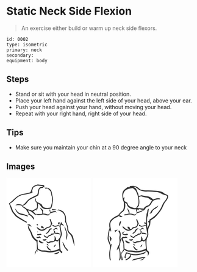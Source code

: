 # Static Neck Side Flexion
> An exercise either build or warm up neck side flexors.

``` 
id: 0002 
type: isometric 
primary: neck 
secondary:  
equipment: body 
``` 

## Steps

 - Stand or sit with your head in neutral position.
 - Place your left hand against the left side of your head, above your ear.
 - Push your head against your hand, without moving your head.
 - Repeat with your right hand, right side of your head.

## Tips

 - Make sure you maintain your chin at a 90 degree angle to your neck

## Images

<svg width="167pt" height="175pt" viewBox="0 0 167 175" xmlns="http://www.w3.org/2000/svg">
  <path fill="#FFF" d="M0 0h167v175H0V0m52.9 17.09c-3.01 2.47-3.43 6.58-4.87 9.97-.91 2.49-3.95 2.46-6.12 3.05-5.95 1.39-12.31 1.73-17.71 4.88-7.38 4.05-12.23 11.22-19.24 15.79 3.28 6.37 3.83 14.05 8.7 19.54 2.15 2.52 3.92 5.48 6.79 7.27 6.14 4.1 12.71 7.51 19.14 11.12.28-.55.56-1.09.86-1.62-4.48-2.28-8.53-5.29-12.91-7.73-3.2-1.93-6.56-3.86-8.9-6.86-2.33-3.05-5.66-5.57-6.64-9.44-1.22-4.19-3.43-7.97-5.36-11.86 2.6-1.91 5.66-3.26 7.77-5.78 4.04-4.57 8.85-8.73 14.67-10.81 5.97-1.44 12.1-2.2 18.09-3.61 1.97-.44 3.47-1.87 5.03-3.04-.59-.09-1.77-.26-2.36-.34 1.24-2.77 1.82-5.81 3.32-8.46 2.2-1.84 5.06-2.86 7.82-3.52 3.94.29 7.9.59 11.74 1.53-2.38 1.51-5.84.37-7.73 2.78-3.51 3.66-2.22 9.27-4.41 13.57-4.69 2.08-9.26 4.45-13.74 6.96-6.08 3.13-8.93 9.88-14.7 13.44-4.72-1.73-10.25-3.17-14.61.23 4.23.15 8.64-.82 12.69.83 1.35 4.39 6.82 4.91 9 8.65 1.63 2.6 3.15 5.27 4.91 7.79l-2.02.06c2.02 1.45 4.2 2.65 6.21 4.11 2.35 2.08 3.76 4.96 5.88 7.25.85-4.14-2.48-7.36-5.58-9.49-3.1-2.09-5.17-5.48-5.94-9.11 5.97 1.14 10.32 5.47 14.45 9.56.27-.46.8-1.39 1.07-1.86.42.25 1.28.74 1.71.99 5.46 1.89 10.81-1.79 16.26-.05 2.23.49 4.45 2.08 6.78 1.13 1.55-1.05 2.31-2.91 3.81-3.99 3.32-1.34 6.82-2.2 10.38-2.51.43.47 1.28 1.42 1.71 1.9-.6-1.21-1.2-2.42-1.8-3.62-3.98-.59-7.6 1.31-11.28 2.46v2.13c-1.46.71-2.89 2.53-4.67 1.78-3.08-1.12-6.33-1.53-9.59-1.65.33-2.12.66-4.25.81-6.4-2.03-2.08-4.22-4.02-6.64-5.64 1.27 2.6 3.01 4.92 4.66 7.29-.01 1.7.06 3.39.21 5.08-4.28 1.1-8.68.35-13.03.72-1.48-1.96-3.33-3.59-5.15-5.22 2.27-1.46 4.62-2.76 6.98-4.06l-.12 3.53c2.48-4.63 3.75-9.99 2.58-15.21 5.01 1.68 5.9 7.9 10.71 9.93 4.95 2.02 10.48 1.05 15.53-.11 2.42-4.35 2.45-9.5 3.47-14.27 1.33-5.57-1.52-10.77-2.09-16.19-.14-6.37-6.82-11.2-12.93-10.41-.07.53-.2 1.57-.27 2.09 1.6-.13 3.2-.28 4.8-.45 1.88 1.76 4.01 3.29 5.56 5.38 1.56 2.69 1.35 5.9 2.2 8.81 2.58 7.66.6 15.98-2.02 23.33-4.47 1.07-9.47 1.42-13.67-.76-2.28-1.25-2.78-4.01-4.24-5.94-3.62-2.33-8.22-3.17-11.06-6.64.13-1.86.19-3.73.17-5.6-.68 1.62-2.2 3.34-1.47 5.22.7 1.8 2.1 3.2 3.34 4.63.01 3.48 1.61 7.51-.64 10.58-2.71 1.86-5.84 3.02-8.59 4.83-3.56-2.75-8.62-1.79-11.94-4.85-2.62-2.12-5.5-3.89-8.55-5.3 6.96 1.17 10.18-6.27 14.28-10.38 5.52-4.25 12.56-5.89 18.28-9.85 1.49-3.65 1.15-7.72 2.22-11.47.96-2.73 4.15-2.62 6.51-3.05.54-.58 1.09-1.15 1.64-1.72l1.69 1.02c-.12-1.4-.24-2.79-.38-4.18-4.08-1.25-8.39-1.13-12.53-2.07-3.09.99-6.19 2.12-8.93 3.91M16.58 60.25c1.62 3.99 3.66 8.18 7.42 10.57 2.35 1.73 5.31 2.13 8.1 2.6 3.62.58 6.93 2.28 10.53 2.98-.44-2.87-3.61-2.74-5.7-3.72-4.49-1.98-9.86-1.61-13.85-4.74-2.48-2.28-4.04-5.38-6.5-7.69m73.02 1.28c.17.59.51 1.76.67 2.35 2.8.28 5.69.28 8.27-.99-2.97-.55-5.98-.79-8.94-1.36m-4.39.29c-.51 2.1-.89 4.64 1.45 5.76-.06-2.01-.21-4.08-1.45-5.76m13.33 2.88c4.5-1.76 8.24 1.63 11.9 3.67 5.15 4.59 5.54 11.96 4.99 18.4 1.94 3.1 3.03 6.61 3.99 10.12.83 2.8-.33 5.91 1.21 8.55 1.34 4.28 6.08 6.2 7.52 10.43 2.49 6.07 3.19 12.74 6.02 18.71-.79-6.73-1.27-13.64-3.74-20.02-1.85-4.93-8.3-6.85-8.63-12.57-.39-5.32-2.06-10.39-4.18-15.25-.68-4.49.37-9.33-1.76-13.59-1.6-2.79-2.83-6.26-5.96-7.68-2.46-1.22-4.94-2.55-7.73-2.77a45.72 45.72 0 0 1-3.63 2M85.02 82.02c.84 2.66 2.03 5.24 2.48 8.01-.49 2.2-.57 5.58-3.36 6.08-2.36 1-5.22 1.08-7.1 2.99-2.48 2.57-6.48 3.83-9.89 2.69-2.67-1.41-4.92-3.47-7.53-4.99 1.49 7.54 12.65 10.17 17.76 4.65 2.27-3.04 6.68-2.27 9.4-4.64 1.47-2.08 2.33-4.51 3.43-6.79-1.23-3.02-2.37-6.08-3.74-9.04-.36.26-1.09.78-1.45 1.04m17.72 5.36c-.52 1.35-1.04 2.71-1.53 4.07l3.34.18c.05-1.32.09-2.65.12-3.97l-1.93-.28m2.65 6.31c-.42.21-1.26.63-1.69.83-2.09-2.64-5.15.3-7.76.42-1.78-.58-3.34-1.65-4.96-2.55-.2.84-.39 1.68-.58 2.51 1.63.58 3.23 1.27 4.93 1.64 2.47-.25 4.83-1.13 7.27-1.55 1.04-.05 2.21.82 2.17 1.93.2 5.56 3.18 10.9 1.89 16.52-.73 3.72-3.15 6.73-5.55 9.53l-3.34-.04c.41-3.22-1.17-5.93-3.02-8.39-.06 3.44 1.08 7.67-1.82 10.31-3.41.32-7.29-.73-9.89 2.17-1.69-.67-3.36-1.39-5.08-1.97 1.03 2.17 3.03 3.46 5.3 4.08 1.98-1.33 4.18-2.32 6.63-2.02 2.72.29 4.63-2.01 6.99-2.91 1.11.53 2.22 1.09 3.31 1.67 1-1 2-2 2.98-3-.04 5.57.64 11.09 1.19 16.62-2.69 1.28-5.3 2.92-8.29 3.41-4.63.64-9.24 2.61-13.94 1.26-4.32-1.18-8.8-1.1-13.23-1.28-2.37-.75-4.56-2.05-6.68-3.34-.78-5.38-1.23-10.87-.75-16.3-6.07-3.24-9.86-9.44-11.76-15.87-2.59-4.6-5.32-9.13-7.07-14.16 2.34 1.08 4.61 2.33 7 3.3-1.08-1.63-2.33-3.13-3.64-4.58-1.61-.01-3.21-.03-4.82-.05.32.38.96 1.12 1.28 1.5.13 2.21.02 4.48.54 6.66.83 3.2 3.48 5.48 4.55 8.58 1.09 2.6 1.41 5.52 2.95 7.93 2.18 3.54 5.23 6.47 8.61 8.86 1.11 5.09.82 10.32 1 15.49-1.11 2.34-2.69 4.41-4.15 6.54.03 1.35.07 2.7.11 4.05 1.01-2.56 2.05-5.11 3.22-7.59.46.49 1.39 1.47 1.85 1.96-.06-1.53-.14-3.07-.23-4.6 2.98 1.6 5.78 3.83 9.22 4.32 3.62.43 7.31.27 10.88 1.12 7.73 1.55 15.43-1.07 22.69-3.48 1.68 2.02 3.58 3.85 5.3 5.84.28-.73.84-2.17 1.11-2.9-1.08-1.48-3.04-2.35-3.52-4.23-1.06-6.22-1.61-12.56-1.06-18.86.4-4.88 4.48-9 3.37-14.05-.95-4.76-2.12-9.45-2.44-14.31.35-.54 1.07-1.64 1.42-2.18 1.7.79 3.43 1.5 5.22 2.1-1.25-3.11-4.93-4.49-5.17-8.15-.81 2.41-1.66 4.82-2.54 7.21m-45.83-1.78c-.96 1.39 1.61 2.52 2.51 1.48 1.01-1.44-1.57-2.46-2.51-1.48m9.04 3.16c-.11 1.14-.21 2.28-.31 3.41 1.85.63 3.75 1.12 5.71 1.17-.81-2.48-2.59-4.6-5.4-4.58m45.63.97c.52 6.18 5.05 11.65 3.78 18-.5 2.93-.93 5.92-.45 8.89 1.59-3.33 2.17-7.02 2.56-10.65-.19-3.16-1.44-6.13-2.43-9.1-.97-2.46-1.52-5.21-3.46-7.14m-20.78 6.41l-2.19-1.39c1.94 2.55 3.74 5.82 1.8 8.91-1.53.01-3.07.02-4.61.04-.69.85-1.38 1.72-2.08 2.58-2.72.02-4.43 2.02-5.95 3.99-2.62-.69-4.81-2.26-6.94-3.86.07 3.98 4.21 5.12 7.33 6.08l2.61-3.42c2.33-.27 4.33-1.41 5.95-3.06 1.74-.34 3.89-.16 5.03-1.8.76-1.39 1.04-2.98 1.55-4.47-.85-.91-1.7-1.82-2.56-2.71 1.17-.95 2.32-1.93 3.46-2.92 1.58.49 3.17.96 4.76 1.39-1.08-1.03-2.14-2.07-3.19-3.12-2.52-.36-4.06 1.67-4.97 3.76m-7.44-2.55c-2.07 1.93-3.5 4.37-4.72 6.9-1.48.91-2.88 1.97-4.23 3.07 1.46.9 2.74.2 3.93-.7 2.88-1.7 3.92-5.01 6.06-7.4.54-.1 1.63-.3 2.18-.39v-1.54c-1.08.03-2.15.05-3.22.06m-24.85 6.06c-1.53 2.97 3.33.14 0 0m34.85 2.12l-.44 2.43c3.66-.28 7.17.87 10.78 1.17-1.98-2.31-4.89-3.69-7.94-3.14-.8-.15-1.61-.3-2.4-.46m-35.2 2.73c-.15.69-.31 1.39-.46 2.09 3.05.51 6.09-.1 9.11-.51-.73-.74-1.42-1.52-2.22-2.17-2.11.51-4.25 1-6.43.59m-2.25 5.94c1.52 2.31 3.84 2.53 6.29 1.57.88.14 2.64.41 3.51.55-1.07-1.22-2.19-2.4-3.32-3.57-1.83 1.62-4.17 1.68-6.48 1.45m13.24 4.4c-.18.46-.55 1.37-.74 1.82 1.8.49 3.62 1.44 5.52.99 1.18-.83 1.93-2.1 2.66-3.3-2.46.43-4.94.77-7.44.49m-7.54 1.77c-.24 1.42-.86 3.22.88 3.96 2.37 1.54 5.66 3.52 8.13 1.1-3.32-1.11-6.06-3.27-9.01-5.06m45.98 3.18c.76 4.04 2.35 7.93 4.26 11.55 1.83 1.94 3.51 4.01 4.99 6.23.49-.23 1.45-.69 1.93-.92-1.63-2.46-3.49-4.75-5.68-6.71-1.25-3.67-3.07-7.14-5.5-10.15m-31.25 4.44c.88 1.74 2.69 2.61 4.25 3.64-1.1-1.58-1.72-5.26-4.25-3.64M93.44 137c1.97-1.33 3.22-3.38 4.14-5.51-2.56.8-4.22 2.78-4.14 5.51m-13.94-.47c1.9 3.29 4.5 7.19 8.9 6.51-3.18-2.9-6.45-5.69-8.78-9.38-.09.95-.14 1.91-.12 2.87m14.08 13.08c3.14 1.79 6.6.29 9.41-1.4.42-1.12.85-2.25 1.28-3.37-2.97 2.8-7.07 3.25-10.69 4.77z"/>
  <g fill="#333">
    <path d="M52.9 17.09c2.74-1.79 5.84-2.92 8.93-3.91 4.14.94 8.45.82 12.53 2.07.14 1.39.26 2.78.38 4.18l-1.69-1.02c-.55.57-1.1 1.14-1.64 1.72-2.36.43-5.55.32-6.51 3.05-1.07 3.75-.73 7.82-2.22 11.47-5.72 3.96-12.76 5.6-18.28 9.85-4.1 4.11-7.32 11.55-14.28 10.38 3.05 1.41 5.93 3.18 8.55 5.3 3.32 3.06 8.38 2.1 11.94 4.85 2.75-1.81 5.88-2.97 8.59-4.83 2.25-3.07.65-7.1.64-10.58-1.24-1.43-2.64-2.83-3.34-4.63-.73-1.88.79-3.6 1.47-5.22.02 1.87-.04 3.74-.17 5.6 2.84 3.47 7.44 4.31 11.06 6.64 1.46 1.93 1.96 4.69 4.24 5.94 4.2 2.18 9.2 1.83 13.67.76 2.62-7.35 4.6-15.67 2.02-23.33-.85-2.91-.64-6.12-2.2-8.81-1.55-2.09-3.68-3.62-5.56-5.38-1.6.17-3.2.32-4.8.45.07-.52.2-1.56.27-2.09 6.11-.79 12.79 4.04 12.93 10.41.57 5.42 3.42 10.62 2.09 16.19-1.02 4.77-1.05 9.92-3.47 14.27-5.05 1.16-10.58 2.13-15.53.11-4.81-2.03-5.7-8.25-10.71-9.93 1.17 5.22-.1 10.58-2.58 15.21l.12-3.53c-2.36 1.3-4.71 2.6-6.98 4.06 1.82 1.63 3.67 3.26 5.15 5.22 4.35-.37 8.75.38 13.03-.72-.15-1.69-.22-3.38-.21-5.08-1.65-2.37-3.39-4.69-4.66-7.29 2.42 1.62 4.61 3.56 6.64 5.64-.15 2.15-.48 4.28-.81 6.4 3.26.12 6.51.53 9.59 1.65 1.78.75 3.21-1.07 4.67-1.78v-2.13c3.68-1.15 7.3-3.05 11.28-2.46.6 1.2 1.2 2.41 1.8 3.62-.43-.48-1.28-1.43-1.71-1.9-3.56.31-7.06 1.17-10.38 2.51-1.5 1.08-2.26 2.94-3.81 3.99-2.33.95-4.55-.64-6.78-1.13-5.45-1.74-10.8 1.94-16.26.05-.43-.25-1.29-.74-1.71-.99-.27.47-.8 1.4-1.07 1.86-4.13-4.09-8.48-8.42-14.45-9.56.77 3.63 2.84 7.02 5.94 9.11 3.1 2.13 6.43 5.35 5.58 9.49-2.12-2.29-3.53-5.17-5.88-7.25-2.01-1.46-4.19-2.66-6.21-4.11l2.02-.06c-1.76-2.52-3.28-5.19-4.91-7.79-2.18-3.74-7.65-4.26-9-8.65-4.05-1.65-8.46-.68-12.69-.83 4.36-3.4 9.89-1.96 14.61-.23 5.77-3.56 8.62-10.31 14.7-13.44 4.48-2.51 9.05-4.88 13.74-6.96 2.19-4.3.9-9.91 4.41-13.57 1.89-2.41 5.35-1.27 7.73-2.78-3.84-.94-7.8-1.24-11.74-1.53-2.76.66-5.62 1.68-7.82 3.52-1.5 2.65-2.08 5.69-3.32 8.46.59.08 1.77.25 2.36.34-1.56 1.17-3.06 2.6-5.03 3.04-5.99 1.41-12.12 2.17-18.09 3.61-5.82 2.08-10.63 6.24-14.67 10.81-2.11 2.52-5.17 3.87-7.77 5.78 1.93 3.89 4.14 7.67 5.36 11.86.98 3.87 4.31 6.39 6.64 9.44 2.34 3 5.7 4.93 8.9 6.86 4.38 2.44 8.43 5.45 12.91 7.73-.3.53-.58 1.07-.86 1.62-6.43-3.61-13-7.02-19.14-11.12-2.87-1.79-4.64-4.75-6.79-7.27-4.87-5.49-5.42-13.17-8.7-19.54 7.01-4.57 11.86-11.74 19.24-15.79 5.4-3.15 11.76-3.49 17.71-4.88 2.17-.59 5.21-.56 6.12-3.05 1.44-3.39 1.86-7.5 4.87-9.97z"/>
    <path d="M16.58 60.25c2.46 2.31 4.02 5.41 6.5 7.69 3.99 3.13 9.36 2.76 13.85 4.74 2.09.98 5.26.85 5.7 3.72-3.6-.7-6.91-2.4-10.53-2.98-2.79-.47-5.75-.87-8.1-2.6-3.76-2.39-5.8-6.58-7.42-10.57zM89.6 61.53c2.96.57 5.97.81 8.94 1.36-2.58 1.27-5.47 1.27-8.27.99-.16-.59-.5-1.76-.67-2.35zM85.21 61.82c1.24 1.68 1.39 3.75 1.45 5.76-2.34-1.12-1.96-3.66-1.45-5.76zM98.54 64.7a45.72 45.72 0 0 0 3.63-2c2.79.22 5.27 1.55 7.73 2.77 3.13 1.42 4.36 4.89 5.96 7.68 2.13 4.26 1.08 9.1 1.76 13.59 2.12 4.86 3.79 9.93 4.18 15.25.33 5.72 6.78 7.64 8.63 12.57 2.47 6.38 2.95 13.29 3.74 20.02-2.83-5.97-3.53-12.64-6.02-18.71-1.44-4.23-6.18-6.15-7.52-10.43-1.54-2.64-.38-5.75-1.21-8.55-.96-3.51-2.05-7.02-3.99-10.12.55-6.44.16-13.81-4.99-18.4-3.66-2.04-7.4-5.43-11.9-3.67zM85.02 82.02c.36-.26 1.09-.78 1.45-1.04 1.37 2.96 2.51 6.02 3.74 9.04-1.1 2.28-1.96 4.71-3.43 6.79-2.72 2.37-7.13 1.6-9.4 4.64-5.11 5.52-16.27 2.89-17.76-4.65 2.61 1.52 4.86 3.58 7.53 4.99 3.41 1.14 7.41-.12 9.89-2.69 1.88-1.91 4.74-1.99 7.1-2.99 2.79-.5 2.87-3.88 3.36-6.08-.45-2.77-1.64-5.35-2.48-8.01zM102.74 87.38l1.93.28c-.03 1.32-.07 2.65-.12 3.97l-3.34-.18c.49-1.36 1.01-2.72 1.53-4.07z"/>
    <path d="M105.39 93.69c.88-2.39 1.73-4.8 2.54-7.21.24 3.66 3.92 5.04 5.17 8.15-1.79-.6-3.52-1.31-5.22-2.1-.35.54-1.07 1.64-1.42 2.18.32 4.86 1.49 9.55 2.44 14.31 1.11 5.05-2.97 9.17-3.37 14.05-.55 6.3 0 12.64 1.06 18.86.48 1.88 2.44 2.75 3.52 4.23-.27.73-.83 2.17-1.11 2.9-1.72-1.99-3.62-3.82-5.3-5.84-7.26 2.41-14.96 5.03-22.69 3.48-3.57-.85-7.26-.69-10.88-1.12-3.44-.49-6.24-2.72-9.22-4.32.09 1.53.17 3.07.23 4.6-.46-.49-1.39-1.47-1.85-1.96-1.17 2.48-2.21 5.03-3.22 7.59-.04-1.35-.08-2.7-.11-4.05 1.46-2.13 3.04-4.2 4.15-6.54-.18-5.17.11-10.4-1-15.49-3.38-2.39-6.43-5.32-8.61-8.86-1.54-2.41-1.86-5.33-2.95-7.93-1.07-3.1-3.72-5.38-4.55-8.58-.52-2.18-.41-4.45-.54-6.66-.32-.38-.96-1.12-1.28-1.5 1.61.02 3.21.04 4.82.05 1.31 1.45 2.56 2.95 3.64 4.58-2.39-.97-4.66-2.22-7-3.3 1.75 5.03 4.48 9.56 7.07 14.16 1.9 6.43 5.69 12.63 11.76 15.87-.48 5.43-.03 10.92.75 16.3 2.12 1.29 4.31 2.59 6.68 3.34 4.43.18 8.91.1 13.23 1.28 4.7 1.35 9.31-.62 13.94-1.26 2.99-.49 5.6-2.13 8.29-3.41-.55-5.53-1.23-11.05-1.19-16.62-.98 1-1.98 2-2.98 3a85.41 85.41 0 0 0-3.31-1.67c-2.36.9-4.27 3.2-6.99 2.91-2.45-.3-4.65.69-6.63 2.02-2.27-.62-4.27-1.91-5.3-4.08 1.72.58 3.39 1.3 5.08 1.97 2.6-2.9 6.48-1.85 9.89-2.17 2.9-2.64 1.76-6.87 1.82-10.31 1.85 2.46 3.43 5.17 3.02 8.39l3.34.04c2.4-2.8 4.82-5.81 5.55-9.53 1.29-5.62-1.69-10.96-1.89-16.52.04-1.11-1.13-1.98-2.17-1.93-2.44.42-4.8 1.3-7.27 1.55-1.7-.37-3.3-1.06-4.93-1.64.19-.83.38-1.67.58-2.51 1.62.9 3.18 1.97 4.96 2.55 2.61-.12 5.67-3.06 7.76-.42.43-.2 1.27-.62 1.69-.83z"/>
    <path d="M59.56 91.91c.94-.98 3.52.04 2.51 1.48-.9 1.04-3.47-.09-2.51-1.48zM68.6 95.07c2.81-.02 4.59 2.1 5.4 4.58-1.96-.05-3.86-.54-5.71-1.17.1-1.13.2-2.27.31-3.41zM114.23 96.04c1.94 1.93 2.49 4.68 3.46 7.14.99 2.97 2.24 5.94 2.43 9.1-.39 3.63-.97 7.32-2.56 10.65-.48-2.97-.05-5.96.45-8.89 1.27-6.35-3.26-11.82-3.78-18zM93.45 102.45c.91-2.09 2.45-4.12 4.97-3.76 1.05 1.05 2.11 2.09 3.19 3.12-1.59-.43-3.18-.9-4.76-1.39-1.14.99-2.29 1.97-3.46 2.92.86.89 1.71 1.8 2.56 2.71-.51 1.49-.79 3.08-1.55 4.47-1.14 1.64-3.29 1.46-5.03 1.8-1.62 1.65-3.62 2.79-5.95 3.06l-2.61 3.42c-3.12-.96-7.26-2.1-7.33-6.08 2.13 1.6 4.32 3.17 6.94 3.86 1.52-1.97 3.23-3.97 5.95-3.99.7-.86 1.39-1.73 2.08-2.58 1.54-.02 3.08-.03 4.61-.04 1.94-3.09.14-6.36-1.8-8.91l2.19 1.39z"/>
    <path d="M86.01 99.9c1.07-.01 2.14-.03 3.22-.06v1.54c-.55.09-1.64.29-2.18.39-2.14 2.39-3.18 5.7-6.06 7.4-1.19.9-2.47 1.6-3.93.7 1.35-1.1 2.75-2.16 4.23-3.07 1.22-2.53 2.65-4.97 4.72-6.9zM61.16 105.96c3.33.14-1.53 2.97 0 0zM96.01 108.08c.79.16 1.6.31 2.4.46 3.05-.55 5.96.83 7.94 3.14-3.61-.3-7.12-1.45-10.78-1.17l.44-2.43zM60.81 110.81c2.18.41 4.32-.08 6.43-.59.8.65 1.49 1.43 2.22 2.17-3.02.41-6.06 1.02-9.11.51.15-.7.31-1.4.46-2.09zM58.56 116.75c2.31.23 4.65.17 6.48-1.45 1.13 1.17 2.25 2.35 3.32 3.57-.87-.14-2.63-.41-3.51-.55-2.45.96-4.77.74-6.29-1.57zM71.8 121.15c2.5.28 4.98-.06 7.44-.49-.73 1.2-1.48 2.47-2.66 3.3-1.9.45-3.72-.5-5.52-.99.19-.45.56-1.36.74-1.82zM64.26 122.92c2.95 1.79 5.69 3.95 9.01 5.06-2.47 2.42-5.76.44-8.13-1.1-1.74-.74-1.12-2.54-.88-3.96zM110.24 126.1c2.43 3.01 4.25 6.48 5.5 10.15 2.19 1.96 4.05 4.25 5.68 6.71-.48.23-1.44.69-1.93.92a47.466 47.466 0 0 0-4.99-6.23c-1.91-3.62-3.5-7.51-4.26-11.55zM78.99 130.54c2.53-1.62 3.15 2.06 4.25 3.64-1.56-1.03-3.37-1.9-4.25-3.64zM93.44 137c-.08-2.73 1.58-4.71 4.14-5.51-.92 2.13-2.17 4.18-4.14 5.51zM79.5 136.53c-.02-.96.03-1.92.12-2.87 2.33 3.69 5.6 6.48 8.78 9.38-4.4.68-7-3.22-8.9-6.51zM93.58 149.61c3.62-1.52 7.72-1.97 10.69-4.77-.43 1.12-.86 2.25-1.28 3.37-2.81 1.69-6.27 3.19-9.41 1.4z"/>
  </g>
</svg>

<svg width="167pt" height="175pt" viewBox="0 0 167 175" xmlns="http://www.w3.org/2000/svg">
  <g fill="#FFF">
    <path d="M0 0h167v175H0V0m72.39 16.71l.12 1.83c-1.97.24-4.39-.52-5.94 1.11-2.44 2.27-5.69 3.87-7.2 6.98-2.6 4.64-1.34 10.16-.88 15.16.19 2.93 2.7 5.21 2.34 8.23-.04 5 .85 10.37-2.37 14.66-3.98 2.27-6.21 6.35-9.4 9.42-5.27 1.86-9.92 5.14-13.97 8.93-3.27 4.57-3.73 10.6-2.36 15.93-2.6 6.01-3.08 12.58-3.82 19.01-.71 6.54 4.52 11.67 5.02 17.98-1.02 6.29-2.49 12.65-1.65 19.07.38 2.77-.34 6.76 3.1 7.85-1.61-5.8-1.8-11.88-1.25-17.84.52-5.05 2.43-9.85 2.71-14.93-.58.46-1.73 1.39-2.31 1.85-.59-3.32-1.98-6.38-3.11-9.53-1.61-5.12.46-10.34.68-15.49.07-1.7.94-3.2 1.58-4.72.28.84.83 2.53 1.1 3.37l1.2-.2c-.55-4.81-2.1-9.56-1.85-14.42.47-4.89 4.47-8.07 8.08-10.85 3.12-2.23 7.36-2.75 9.67-6.08.11.77.35 2.31.46 3.08 1.26.22 2.53.41 3.81.56.89-.85 1.84-1.65 2.84-2.39-2.71 1.41-4.78-.62-6.74-2.25 2.49-3.2 6.04-5.28 8.77-8.22 2.86-4.47 3.17-10.28 2.08-15.35 1.1.61 2.21 1.22 3.32 1.84 1.29 8.36 11.02 11.61 18.42 11.02.09 1.84-.48 4.15 1.69 4.97-.03-1.64-.08-3.28-.15-4.92 1.81.55 3.63 1.11 5.45 1.64l-3.04-3.16c3.23 1.3 6.63 2 10.09 2.25l-1.27 1.39c-3.99 1.02-7.83 2.52-11.78 3.72-.03.56-.1 1.67-.14 2.23-1.44.74-2.87 2.62-4.65 1.77-3.07-1.29-6.38-1.58-9.67-1.64 2.18-4.61-2.59-8.25-4.66-11.91 1.45 3.96 3.01 7.88 4.26 11.91-2.98.81-6.01 1.46-9.11 1.57-.03.73-.06 1.47-.08 2.2 4.06-.54 7.98-2.45 12.15-1.91 2.49.09 4.68 1.42 7.09 1.92 2.88.2 4.02-2.75 5.55-4.6 5.25-.68 9.74-3.54 14.31-5.98 2.13-1.93 3.07-5.23 6.04-6.17 2.62-1.03 5.26-2.41 6.77-4.9 2.16-2.81 3.14-6.94 6.79-8.27 3.76-1.82 7.96-1.91 12.04-1.81-.11-.41-.35-1.23-.47-1.64-4.46-1.6-9.11-.04-13.2 1.82-3.59-2.7-7.23-6.05-11.97-6.21-3.7-.18-7.29-1.07-10.84-2.09-2.09.31-4.1 1.01-6.15 1.51.06-5.27-3.69-9.33-4.75-14.3-1.8-1.34-3.68-2.58-5.49-3.89 6.07-.15 8.96 6.16 14.47 7.44 3.53.99 7.09 2.34 10.82 2.06 7.09-.53 14.17.38 21.22 1.02 5.4.51 9.6 4.41 14.78 5.62 1.77.38 3.42 1.11 5.07 1.83l-.16 3.12c-1.37 2.22-2.5 4.61-4.18 6.63-5.37 5.59-6.62 13.74-11.4 19.75-4.98 6.87-11.28 12.9-18.79 16.91l-.72 2.8c-.51.22-1.53.64-2.04.85-.08 1.29-.18 2.58-.36 3.86.44-.84.34-2.28 1.47-2.55 2.25 3.97-1.18 8.36-2.73 12.03-.86-6.04-.39-12.16-.48-18.24-.11-2.63.89-5.1 2.02-7.41-.11-1.04-.63-2.13-.18-3.16 1.08-3.17.78-6.62 1.98-9.77-1.06.85-2.09 1.73-3.13 2.6-.39 2.69-.16 5.65-1.9 7.92-.39 6.25-.76 12.54-.5 18.81-.26-.01-.78-.04-1.04-.05.03-1.69-.97-2.5-2.5-2.64.02 1.65.18 3.3.53 4.92l1.13-1.72c.6.79 1.18 1.59 1.75 2.4-2.97.61-5.91 1.27-8.81 2.13-1.76-.55-3.29-1.64-4.88-2.54-.26.76-.51 1.52-.76 2.28 1.6.65 3.18 1.4 4.87 1.81 3.2-.46 6.55-.97 9.34-2.71.18 4.96 1.21 9.82 2.24 14.66 1.11 5.61-2.16 10.75-5.78 14.7l-3.33-.32c.54-3.08-.9-5.7-2.88-7.92-.07 3.32.98 7.41-1.85 9.93-2.91.41-6.25-.72-8.71 1.32-1.92 1.65-4.18-.69-6.25-.97 1.14 2.12 3.18 3.5 5.58 3.8 2.36-2.25 5.52-1.75 8.46-2.08 2.48-1.57 5.38-4.04 7.99-1.13 1.05-.77 2.1-1.54 3.17-2.28.07 5.31.6 10.59 1.28 15.85-5.16 3.48-11.39 4.1-17.33 5.27-5.09.12-9.95-2.07-15.08-1.57-3.66.47-6.77-1.76-9.8-3.45-1.14-6.61-.27-13.71-3.95-19.7.62-.45 1.25-.88 1.88-1.3 1.58.14 3.16.03 4.72-.33.84.13 2.52.38 3.37.5-1.08-1.21-2.21-2.37-3.33-3.53-1.69 1.7-3.89 2.12-5.95.79-.87 1.17-1.99 2.07-3.17 2.92.43 3.95 3.61 7.01 4.18 10.94-.03 3.74-.14 7.49.39 11.21-1.52 2.18-3.42 4.23-4.36 6.74.29 4.38-.35 8.78.19 13.14-.58 1.8 2.84 1.32 2.18-.16-.11-3.02-1.33-5.85-1.78-8.81-.11-2.94 1.47-5.56 2.63-8.14l1.8 1.88c-.01-1.49-.04-2.99-.07-4.48 2.78 1.45 5.35 3.45 8.46 4.15 3.53.55 7.16.24 10.66 1.05 8.02 2.05 16.09-.88 23.65-3.33 1.17 1.59 2.56 3.01 4.12 4.23.62 2.59.24 5.2-.36 7.76 1.35-3.06 3.88-6.14 2.38-9.63-1.3-1.01-3.14-1.87-3.34-3.71-1.09-6.17-1.56-12.46-1.05-18.7.37-3.92 2.85-7.22 3.51-11.06.02-3.7-.81-7.44.05-11.11.51-2.94 2.42-5.33 3.49-8.05.45-2.8.48-5.65.68-8.47 2.64-2.14 5.72-3.67 8.37-5.8 4.59-4.53 8.73-9.54 12.37-14.88 3.05-4.49 4.52-9.8 7.26-14.45 3.15-4.08 7.57-8.5 6.57-14.11-2.21-2.39-5.79-2.63-8.18-4.81-2.85-2.72-6.8-3.54-10.54-4.16-8.98-1.26-18.07-1.28-27.11-1.3-2.62-.2-5.21-.7-7.76-1.29-3.35-1.46-5.35-4.98-8.88-6.16-4.09-1.73-8.66-1.55-12.94-.76m43.04 47.82c-1.3 2.21-2.32 4.61-4.3 6.33 1.77-.55 4.2-.51 4.97-2.57 1.07-2.76 2.53-5.49 5.47-6.63 3.19-1.27 5.47-3.81 7.27-6.64-4.69 2.8-9.68 5.43-13.41 9.51M86.82 87.24c1.29 2.65.46 5.9-1.11 8.21-2.38 1.24-5.05 1.77-7.62 2.45-.95 1.07-1.89 2.15-2.79 3.26-.93-.21-2.32-.08-2.59-1.27.31-2.66-2.35-3.1-4.23-3.71.07 1.15-.93 2.91.59 3.52.87.72 2.17 1.04 2.75 2.05-5.53 2.07-9.35-3.71-13.31-6.5-.08 1.19-.5 2.6.74 3.39 2.46 2.41 5.22 4.85 8.68 5.64 3.55.39 7.59-.37 9.92-3.31 2.25-2.7 6.48-1.82 8.96-4.24 1.45-2.05 2.28-4.46 3.33-6.73-1.23-3.08-2.32-6.23-3.83-9.19-2.06 1.79.08 4.34.51 6.43m-35.35 7.99c2.94-1.91 2.77-5.93 4.05-8.88-.36-.15-1.08-.46-1.44-.61-2.43 2.47-2.52 6.24-2.61 9.49m42.23 7.24c-.92-.39-1.84-.77-2.76-1.14.83.98 1.69 1.93 2.59 2.86.1 1.46.78 3.03.18 4.44-.91 2.16-3.62.8-5.23 1.81-2.29 2.68-6.28 2.81-8.02 6.14-2.54-.52-4.66-1.92-6.45-3.73-1.26 3.87 4.2 4.98 6.84 5.92.82-1.14 1.66-2.27 2.49-3.4 2.36-.23 4.37-1.34 5.94-3.1 1.2-.12 2.39-.31 3.58-.56 2.32-.91 2.28-3.77 3.03-5.76-.62-.62-1.87-1.86-2.49-2.48 1.16-1.04 2.3-2.1 3.44-3.17 1.37.5 2.75 1.01 4.14 1.47-.73-.9-1.48-1.79-2.22-2.68-.5-.18-1.48-.52-1.97-.69-1.41 1.03-2.52 2.39-3.09 4.07m-12.43 4.56c-1.98.42-3.48 1.82-3.21 3.98.93-.68 1.84-1.39 2.76-2.1 3.4-1.01 3.78-5.03 6.25-7.16.55-.11 1.63-.32 2.18-.43-.01-.41-.04-1.22-.05-1.62-4.42-.44-6.42 3.97-7.93 7.33m-39.15-2.88c.35.26 1.05.78 1.4 1.03-.09.68-.26 2.02-.35 2.7 1.7-1.94 3.63-3.66 5.5-5.42-2.31-.06-4.46.82-6.55 1.69m7.98.8c1.35 2.85 3.45 5.72 2.39 9.06-1.11 4.32.03 8.72-.19 13.1-.3 5.78-5.59 10.05-5.1 15.99.87-1.46 1.69-2.96 2.51-4.46 3.3 4.79 2.93 10.84 2.98 16.38.09 2.76-.94 5.37-1.41 8.05 4.41-1.83 3.19-7.3 3.27-11.08.41-5.5-2.03-10.6-2.87-15.88 1.25-3.81 2.29-7.67 2.88-11.64.36-.39 1.09-1.15 1.46-1.54-.46-.58-1.38-1.76-1.85-2.34-.04-5.17 1.8-10.92-1.24-15.59-.71-1.15-1.66-1.16-2.83-.05m7.76 2.83c.09 1.21.17 2.41.26 3.62 3.4 2.27 7.31 1.84 11.09 1.01-.67-.83-1.32-1.66-1.98-2.48-2.25 1.31-4.75 1.43-7.24.85-.95-2.47.98-3.74 2.76-4.89-1.89-.17-3.36 1.03-4.89 1.89m37.81.49c.11.54.34 1.63.46 2.17 3.44-.4 6.66 1.36 10.04.97-2.62-3.22-6.79-2.93-10.5-3.14m-63.19 6.82c1.29 3.38.76 7.22 2.64 10.38.54-1.91 1.04-3.82 1.58-5.72-.97-1.92-1.87-4.17-4.22-4.66m39.4 6.01c-.2.44-.6 1.31-.81 1.75 1.84.49 3.8 1.89 5.7.9 1.31-.58 1.65-2.02 2.23-3.19-2.33.6-4.72 1.09-7.12.54m-7.59 1.99c-.47 1.37-.69 3.05.87 3.8 2.31 1.39 5.75 3.72 7.95.94-3.39-.75-5.78-3.35-8.82-4.74m14.61 7.08c.82 1.8 2.45 2.91 4.08 3.91-.75-1.88-1.51-4.37-4.08-3.91m15.02 6.81c1.47-1.56 2.65-3.37 3.54-5.31-2.46.6-4.42 2.71-3.54 5.31m-14.47-3.07c-.64 2.98 1.71 5.12 3.42 7.19 1.21 1.71 3.65 2.37 5.44 1.13-3.8-1.84-6.11-5.31-8.86-8.32m8.59 16.45c-7.98 1.3-15.49-1.79-23.08-3.62-.78 3.66-2.94 6.98-2.74 10.84.71.34 1.41.68 2.12 1.02-.02-1.74-.02-3.47-.08-5.2.87-1.51 1.74-3.02 2.63-4.51 2.36.78 4.84 1.33 6.98 2.66-1.73 5-6.22 8-10.77 10.16.76.1 2.27.32 3.03.42 4.4-1.85 9.21-5.05 9.07-10.43 7.6 1.84 15.58.92 22.97-1.41 2.81-.58 5.5-2.22 5.98-5.27-4.56 3.59-10.6 4.2-16.11 5.34m-3.09 8.73c-2.99.96-6.67 1.15-8.46 4.12 6.53-1.44 12.98-3.27 19.52-4.72 1.47-.35 2.98 0 4.46.12-2.62 1.84-5.8 2.6-8.66 4 3.13-.29 7.71-.38 8.9-3.94 1.14-.66 2.2-1.44 2.99-2.5-6.37-.26-12.62 1.4-18.75 2.92z"/>
    <path d="M64 24.97c4.14-2.99 9.36-3.76 14.3-4.46 1.72 1.31 3.58 2.49 5.05 4.1 5.28 8.42 7.36 18.59 5.86 28.42-1.1 2.1-2.88 3.8-3.57 6.11-3.71 2.25-7.6-.75-11.2-1.79-3.77-.97-6.05-4.57-6.77-8.2-2.51-1.21-5.37-2.44-6.58-5.15.31-1.89.89-3.72 1.26-5.6-.62.35-1.87 1.03-2.5 1.38-1.09-5.18-.01-11.24 4.15-14.81z"/>
    <path d="M90.48 37.94c1.45-.47 2.89-.95 4.33-1.42 3.63 1.4 7.47 1.99 11.28 2.69 4.02.58 6.25 4.68 10.27 5.29-2.14 3.17-4.03 6.5-6.33 9.56-4.19.78-7.98 2.98-10.24 6.67-4.31-.07-8.58-.72-12.83-1.41 1.57-1.89 3.95-3.55 3.91-6.28 1-5.01.19-10.1-.39-15.1z"/>
  </g>
  <g fill="#333">
    <path d="M72.39 16.71c4.28-.79 8.85-.97 12.94.76 3.53 1.18 5.53 4.7 8.88 6.16 2.55.59 5.14 1.09 7.76 1.29 9.04.02 18.13.04 27.11 1.3 3.74.62 7.69 1.44 10.54 4.16 2.39 2.18 5.97 2.42 8.18 4.81 1 5.61-3.42 10.03-6.57 14.11-2.74 4.65-4.21 9.96-7.26 14.45-3.64 5.34-7.78 10.35-12.37 14.88-2.65 2.13-5.73 3.66-8.37 5.8-.2 2.82-.23 5.67-.68 8.47-1.07 2.72-2.98 5.11-3.49 8.05-.86 3.67-.03 7.41-.05 11.11-.66 3.84-3.14 7.14-3.51 11.06-.51 6.24-.04 12.53 1.05 18.7.2 1.84 2.04 2.7 3.34 3.71 1.5 3.49-1.03 6.57-2.38 9.63.6-2.56.98-5.17.36-7.76a21.722 21.722 0 0 1-4.12-4.23c-7.56 2.45-15.63 5.38-23.65 3.33-3.5-.81-7.13-.5-10.66-1.05-3.11-.7-5.68-2.7-8.46-4.15.03 1.49.06 2.99.07 4.48l-1.8-1.88c-1.16 2.58-2.74 5.2-2.63 8.14.45 2.96 1.67 5.79 1.78 8.81.66 1.48-2.76 1.96-2.18.16-.54-4.36.1-8.76-.19-13.14.94-2.51 2.84-4.56 4.36-6.74-.53-3.72-.42-7.47-.39-11.21-.57-3.93-3.75-6.99-4.18-10.94 1.18-.85 2.3-1.75 3.17-2.92 2.06 1.33 4.26.91 5.95-.79 1.12 1.16 2.25 2.32 3.33 3.53-.85-.12-2.53-.37-3.37-.5-1.56.36-3.14.47-4.72.33-.63.42-1.26.85-1.88 1.3 3.68 5.99 2.81 13.09 3.95 19.7 3.03 1.69 6.14 3.92 9.8 3.45 5.13-.5 9.99 1.69 15.08 1.57 5.94-1.17 12.17-1.79 17.33-5.27-.68-5.26-1.21-10.54-1.28-15.85-1.07.74-2.12 1.51-3.17 2.28-2.61-2.91-5.51-.44-7.99 1.13-2.94.33-6.1-.17-8.46 2.08-2.4-.3-4.44-1.68-5.58-3.8 2.07.28 4.33 2.62 6.25.97 2.46-2.04 5.8-.91 8.71-1.32 2.83-2.52 1.78-6.61 1.85-9.93 1.98 2.22 3.42 4.84 2.88 7.92l3.33.32c3.62-3.95 6.89-9.09 5.78-14.7-1.03-4.84-2.06-9.7-2.24-14.66-2.79 1.74-6.14 2.25-9.34 2.71-1.69-.41-3.27-1.16-4.87-1.81.25-.76.5-1.52.76-2.28 1.59.9 3.12 1.99 4.88 2.54 2.9-.86 5.84-1.52 8.81-2.13-.57-.81-1.15-1.61-1.75-2.4l-1.13 1.72c-.35-1.62-.51-3.27-.53-4.92 1.53.14 2.53.95 2.5 2.64.26.01.78.04 1.04.05-.26-6.27.11-12.56.5-18.81 1.74-2.27 1.51-5.23 1.9-7.92 1.04-.87 2.07-1.75 3.13-2.6-1.2 3.15-.9 6.6-1.98 9.77-.45 1.03.07 2.12.18 3.16-1.13 2.31-2.13 4.78-2.02 7.41.09 6.08-.38 12.2.48 18.24 1.55-3.67 4.98-8.06 2.73-12.03-1.13.27-1.03 1.71-1.47 2.55.18-1.28.28-2.57.36-3.86.51-.21 1.53-.63 2.04-.85l.72-2.8c7.51-4.01 13.81-10.04 18.79-16.91 4.78-6.01 6.03-14.16 11.4-19.75 1.68-2.02 2.81-4.41 4.18-6.63l.16-3.12c-1.65-.72-3.3-1.45-5.07-1.83-5.18-1.21-9.38-5.11-14.78-5.62-7.05-.64-14.13-1.55-21.22-1.02-3.73.28-7.29-1.07-10.82-2.06-5.51-1.28-8.4-7.59-14.47-7.44 1.81 1.31 3.69 2.55 5.49 3.89 1.06 4.97 4.81 9.03 4.75 14.3 2.05-.5 4.06-1.2 6.15-1.51 3.55 1.02 7.14 1.91 10.84 2.09 4.74.16 8.38 3.51 11.97 6.21 4.09-1.86 8.74-3.42 13.2-1.82.12.41.36 1.23.47 1.64-4.08-.1-8.28-.01-12.04 1.81-3.65 1.33-4.63 5.46-6.79 8.27-1.51 2.49-4.15 3.87-6.77 4.9-2.97.94-3.91 4.24-6.04 6.17-4.57 2.44-9.06 5.3-14.31 5.98-1.53 1.85-2.67 4.8-5.55 4.6-2.41-.5-4.6-1.83-7.09-1.92-4.17-.54-8.09 1.37-12.15 1.91.02-.73.05-1.47.08-2.2 3.1-.11 6.13-.76 9.11-1.57-1.25-4.03-2.81-7.95-4.26-11.91 2.07 3.66 6.84 7.3 4.66 11.91 3.29.06 6.6.35 9.67 1.64 1.78.85 3.21-1.03 4.65-1.77.04-.56.11-1.67.14-2.23 3.95-1.2 7.79-2.7 11.78-3.72l1.27-1.39c-3.46-.25-6.86-.95-10.09-2.25l3.04 3.16c-1.82-.53-3.64-1.09-5.45-1.64.07 1.64.12 3.28.15 4.92-2.17-.82-1.6-3.13-1.69-4.97-7.4.59-17.13-2.66-18.42-11.02-1.11-.62-2.22-1.23-3.32-1.84 1.09 5.07.78 10.88-2.08 15.35-2.73 2.94-6.28 5.02-8.77 8.22 1.96 1.63 4.03 3.66 6.74 2.25-1 .74-1.95 1.54-2.84 2.39-1.28-.15-2.55-.34-3.81-.56-.11-.77-.35-2.31-.46-3.08-2.31 3.33-6.55 3.85-9.67 6.08-3.61 2.78-7.61 5.96-8.08 10.85-.25 4.86 1.3 9.61 1.85 14.42l-1.2.2c-.27-.84-.82-2.53-1.1-3.37-.64 1.52-1.51 3.02-1.58 4.72-.22 5.15-2.29 10.37-.68 15.49 1.13 3.15 2.52 6.21 3.11 9.53.58-.46 1.73-1.39 2.31-1.85-.28 5.08-2.19 9.88-2.71 14.93-.55 5.96-.36 12.04 1.25 17.84-3.44-1.09-2.72-5.08-3.1-7.85-.84-6.42.63-12.78 1.65-19.07-.5-6.31-5.73-11.44-5.02-17.98.74-6.43 1.22-13 3.82-19.01-1.37-5.33-.91-11.36 2.36-15.93 4.05-3.79 8.7-7.07 13.97-8.93 3.19-3.07 5.42-7.15 9.4-9.42 3.22-4.29 2.33-9.66 2.37-14.66.36-3.02-2.15-5.3-2.34-8.23-.46-5-1.72-10.52.88-15.16 1.51-3.11 4.76-4.71 7.2-6.98 1.55-1.63 3.97-.87 5.94-1.11l-.12-1.83M64 24.97c-4.16 3.57-5.24 9.63-4.15 14.81.63-.35 1.88-1.03 2.5-1.38-.37 1.88-.95 3.71-1.26 5.6 1.21 2.71 4.07 3.94 6.58 5.15.72 3.63 3 7.23 6.77 8.2 3.6 1.04 7.49 4.04 11.2 1.79.69-2.31 2.47-4.01 3.57-6.11 1.5-9.83-.58-20-5.86-28.42-1.47-1.61-3.33-2.79-5.05-4.1-4.94.7-10.16 1.47-14.3 4.46m26.48 12.97c.58 5 1.39 10.09.39 15.1.04 2.73-2.34 4.39-3.91 6.28 4.25.69 8.52 1.34 12.83 1.41 2.26-3.69 6.05-5.89 10.24-6.67 2.3-3.06 4.19-6.39 6.33-9.56-4.02-.61-6.25-4.71-10.27-5.29-3.81-.7-7.65-1.29-11.28-2.69-1.44.47-2.88.95-4.33 1.42z"/>
    <path d="M115.43 64.53c3.73-4.08 8.72-6.71 13.41-9.51-1.8 2.83-4.08 5.37-7.27 6.64-2.94 1.14-4.4 3.87-5.47 6.63-.77 2.06-3.2 2.02-4.97 2.57 1.98-1.72 3-4.12 4.3-6.33zM86.82 87.24c-.43-2.09-2.57-4.64-.51-6.43 1.51 2.96 2.6 6.11 3.83 9.19-1.05 2.27-1.88 4.68-3.33 6.73-2.48 2.42-6.71 1.54-8.96 4.24-2.33 2.94-6.37 3.7-9.92 3.31-3.46-.79-6.22-3.23-8.68-5.64-1.24-.79-.82-2.2-.74-3.39 3.96 2.79 7.78 8.57 13.31 6.5-.58-1.01-1.88-1.33-2.75-2.05-1.52-.61-.52-2.37-.59-3.52 1.88.61 4.54 1.05 4.23 3.71.27 1.19 1.66 1.06 2.59 1.27.9-1.11 1.84-2.19 2.79-3.26 2.57-.68 5.24-1.21 7.62-2.45 1.57-2.31 2.4-5.56 1.11-8.21zM51.47 95.23c.09-3.25.18-7.02 2.61-9.49.36.15 1.08.46 1.44.61-1.28 2.95-1.11 6.97-4.05 8.88zM93.7 102.47c.57-1.68 1.68-3.04 3.09-4.07.49.17 1.47.51 1.97.69.74.89 1.49 1.78 2.22 2.68-1.39-.46-2.77-.97-4.14-1.47-1.14 1.07-2.28 2.13-3.44 3.17.62.62 1.87 1.86 2.49 2.48-.75 1.99-.71 4.85-3.03 5.76-1.19.25-2.38.44-3.58.56-1.57 1.76-3.58 2.87-5.94 3.1-.83 1.13-1.67 2.26-2.49 3.4-2.64-.94-8.1-2.05-6.84-5.92 1.79 1.81 3.91 3.21 6.45 3.73 1.74-3.33 5.73-3.46 8.02-6.14 1.61-1.01 4.32.35 5.23-1.81.6-1.41-.08-2.98-.18-4.44-.9-.93-1.76-1.88-2.59-2.86.92.37 1.84.75 2.76 1.14z"/>
    <path d="M81.27 107.03c1.51-3.36 3.51-7.77 7.93-7.33.01.4.04 1.21.05 1.62-.55.11-1.63.32-2.18.43-2.47 2.13-2.85 6.15-6.25 7.16-.92.71-1.83 1.42-2.76 2.1-.27-2.16 1.23-3.56 3.21-3.98zM42.12 104.15c2.09-.87 4.24-1.75 6.55-1.69-1.87 1.76-3.8 3.48-5.5 5.42.09-.68.26-2.02.35-2.7-.35-.25-1.05-.77-1.4-1.03zM50.1 104.95c1.17-1.11 2.12-1.1 2.83.05 3.04 4.67 1.2 10.42 1.24 15.59.47.58 1.39 1.76 1.85 2.34-.37.39-1.1 1.15-1.46 1.54-.59 3.97-1.63 7.83-2.88 11.64.84 5.28 3.28 10.38 2.87 15.88-.08 3.78 1.14 9.25-3.27 11.08.47-2.68 1.5-5.29 1.41-8.05-.05-5.54.32-11.59-2.98-16.38-.82 1.5-1.64 3-2.51 4.46-.49-5.94 4.8-10.21 5.1-15.99.22-4.38-.92-8.78.19-13.1 1.06-3.34-1.04-6.21-2.39-9.06zM57.86 107.78c1.53-.86 3-2.06 4.89-1.89-1.78 1.15-3.71 2.42-2.76 4.89 2.49.58 4.99.46 7.24-.85.66.82 1.31 1.65 1.98 2.48-3.78.83-7.69 1.26-11.09-1.01-.09-1.21-.17-2.41-.26-3.62zM95.67 108.27c3.71.21 7.88-.08 10.5 3.14-3.38.39-6.6-1.37-10.04-.97-.12-.54-.35-1.63-.46-2.17zM32.48 115.09c2.35.49 3.25 2.74 4.22 4.66-.54 1.9-1.04 3.81-1.58 5.72-1.88-3.16-1.35-7-2.64-10.38zM71.88 121.1c2.4.55 4.79.06 7.12-.54-.58 1.17-.92 2.61-2.23 3.19-1.9.99-3.86-.41-5.7-.9.21-.44.61-1.31.81-1.75zM64.29 123.09c3.04 1.39 5.43 3.99 8.82 4.74-2.2 2.78-5.64.45-7.95-.94-1.56-.75-1.34-2.43-.87-3.8zM78.9 130.17c2.57-.46 3.33 2.03 4.08 3.91-1.63-1-3.26-2.11-4.08-3.91zM93.92 136.98c-.88-2.6 1.08-4.71 3.54-5.31-.89 1.94-2.07 3.75-3.54 5.31zM79.45 133.91c2.75 3.01 5.06 6.48 8.86 8.32-1.79 1.24-4.23.58-5.44-1.13-1.71-2.07-4.06-4.21-3.42-7.19zM88.04 150.36c5.51-1.14 11.55-1.75 16.11-5.34-.48 3.05-3.17 4.69-5.98 5.27-7.39 2.33-15.37 3.25-22.97 1.41.14 5.38-4.67 8.58-9.07 10.43-.76-.1-2.27-.32-3.03-.42 4.55-2.16 9.04-5.16 10.77-10.16-2.14-1.33-4.62-1.88-6.98-2.66-.89 1.49-1.76 3-2.63 4.51.06 1.73.06 3.46.08 5.2-.71-.34-1.41-.68-2.12-1.02-.2-3.86 1.96-7.18 2.74-10.84 7.59 1.83 15.1 4.92 23.08 3.62zM84.95 159.09c6.13-1.52 12.38-3.18 18.75-2.92-.79 1.06-1.85 1.84-2.99 2.5-1.19 3.56-5.77 3.65-8.9 3.94 2.86-1.4 6.04-2.16 8.66-4-1.48-.12-2.99-.47-4.46-.12-6.54 1.45-12.99 3.28-19.52 4.72 1.79-2.97 5.47-3.16 8.46-4.12z"/>
  </g>
</svg>
